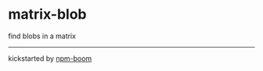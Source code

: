 # matrix-blob

find blobs in a matrix







---
kickstarted by [npm-boom][npm-boom]

[npm-boom]: https://github.com/reergymerej/npm-boom
